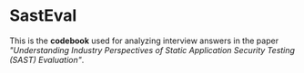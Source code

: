 # SastEval

This is the **codebook** used for analyzing interview answers in the paper *"Understanding Industry Perspectives of Static Application Security Testing (SAST) Evaluation"*.